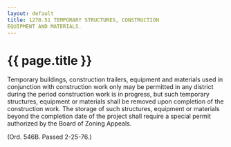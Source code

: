 ```yaml
---
layout: default 
title: 1270.51 TEMPORARY STRUCTURES, CONSTRUCTION
EQUIPMENT AND MATERIALS.
---
```


{{ page.title }}
================

Temporary buildings, construction trailers, equipment and materials used
in conjunction with construction work only may be permitted in any
district during the period construction work is in progress, but such
temporary structures, equipment or materials shall be removed upon
completion of the construction work. The storage of such structures,
equipment or materials beyond the completion date of the project shall
require a special permit authorized by the Board of Zoning Appeals.

(Ord. 546B. Passed 2-25-76.)
